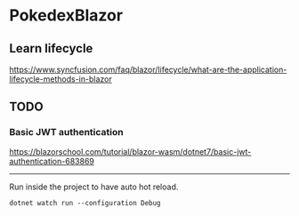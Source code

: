 # PokedexBlazor

## Learn lifecycle
https://www.syncfusion.com/faq/blazor/lifecycle/what-are-the-application-lifecycle-methods-in-blazor

## TODO

### Basic JWT authentication
https://blazorschool.com/tutorial/blazor-wasm/dotnet7/basic-jwt-authentication-683869

---
Run inside the project to have auto hot reload.

`dotnet watch run --configuration Debug`